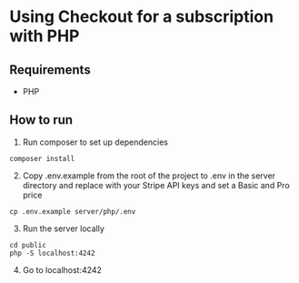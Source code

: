 # Using Checkout for a subscription with PHP

## Requirements
* PHP

## How to run

1. Run composer to set up dependencies

```
composer install
```

2. Copy .env.example from the root of the project to .env in the server directory and replace with your Stripe API keys and set a Basic and Pro price

```
cp .env.example server/php/.env
```

3. Run the server locally

```
cd public
php -S localhost:4242
```

4. Go to localhost:4242
